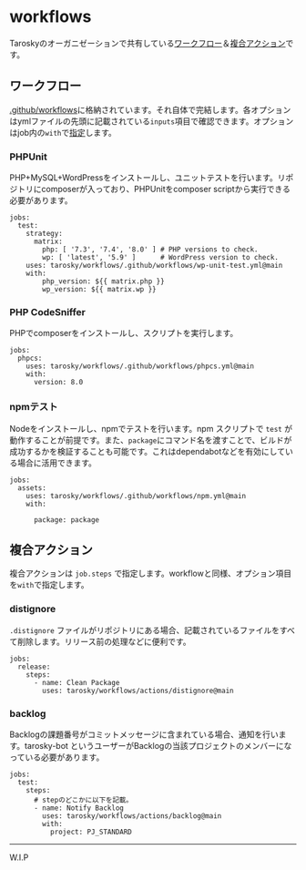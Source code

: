 # workflows

Taroskyのオーガニゼーションで共有している[ワークフロー](https://docs.github.com/ja/actions/using-workflows/reusing-workflows)＆[複合アクション](https://docs.github.com/ja/actions/creating-actions/creating-a-composite-action)です。

## ワークフロー

[.github/workflows](./.github/workflows)に格納されています。それ自体で完結します。各オプションはymlファイルの先頭に記載されている`inputs`項目で確認できます。オプションはjob内の`with`で[指定](https://docs.github.com/ja/actions/using-workflows/workflow-syntax-for-github-actions#jobsjob_idwith)します。

### PHPUnit

PHP+MySQL+WordPressをインストールし、ユニットテストを行います。リポジトリにcomposerが入っており、PHPUnitをcomposer scriptから実行できる必要があります。

```
jobs:
  test:
    strategy:
      matrix:
        php: [ '7.3', '7.4', '8.0' ] # PHP versions to check.
        wp: [ 'latest', '5.9' ]      # WordPress version to check.
    uses: tarosky/workflows/.github/workflows/wp-unit-test.yml@main
    with:
        php_version: ${{ matrix.php }}
        wp_version: ${{ matrix.wp }}
```

### PHP CodeSniffer

PHPでcomposerをインストールし、スクリプトを実行します。

```
jobs:
  phpcs:
    uses: tarosky/workflows/.github/workflows/phpcs.yml@main
    with:
      version: 8.0
```

### npmテスト

Nodeをインストールし、npmでテストを行います。npm スクリプトで `test` が動作することが前提です。また、`package`にコマンド名を渡すことで、ビルドが成功するかを検証することも可能です。これはdependabotなどを有効にしている場合に活用できます。

```
jobs:
  assets:
    uses: tarosky/workflows/.github/workflows/npm.yml@main
    with:
      
      package: package
```

## 複合アクション

複合アクションは `job.steps` で指定します。workflowと同様、オプション項目を`with`で指定します。

### distignore

`.distignore` ファイルがリポジトリにある場合、記載されているファイルをすべて削除します。リリース前の処理などに便利です。

```
jobs:
  release:
    steps:
      - name: Clean Package
        uses: tarosky/workflows/actions/distignore@main
```

### backlog

Backlogの課題番号がコミットメッセージに含まれている場合、通知を行います。tarosky-bot というユーザーがBacklogの当該プロジェクトのメンバーになっている必要があります。

```
jobs:
  test:
    steps:
      # stepのどこかに以下を記載。
      - name: Notify Backlog
        uses: tarosky/workflows/actions/backlog@main
        with:
          project: PJ_STANDARD
```

-----

W.I.P